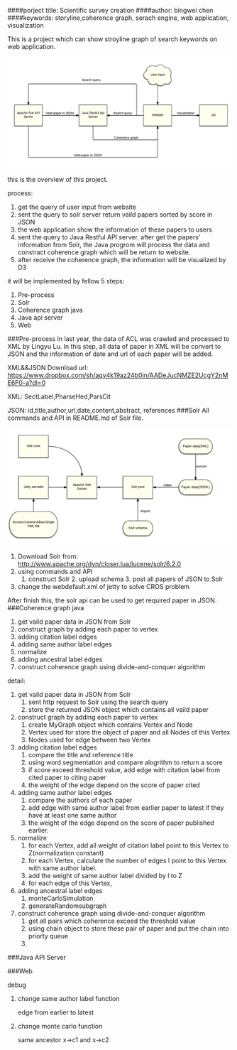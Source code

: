 ####porject title: Scientific survey creation
####author: bingwei chen 
####keywords: storyline,coherence graph, serach engine, web application, visualization

This is a project which can show stroyline graph of search keywords on web application. 

![](https://raw.githubusercontent.com/bingweichen/Imperial_final_project/master/image/flowchart/imp_overview.png )

this is the overview of this project.

process:

1. get the query of user input from website
2. sent the query to solr server return vaild papers sorted by score in JSON 
3. the web application show the information of these papers to users
4. sent the query to Java Restful API server. after get the papers' information from Solr, the Java progrom will process the data and constract coherence graph which will be return to website.
5. after receive the coherence graph, the information will be visualized by D3

it will be implemented by fellow 5 steps:

1. Pre-process
2. Solr
3. Coherence graph java
4. Java api server
5. Web

###Pre-process
In last year, the data of ACL was crawled and processed to XML by Lingyu Lu.
In this step, all data of paper in XML will be convert to JSON and the information of date and url of each paper will be added.

XML&&JSON Download url:
https://www.dropbox.com/sh/aqy4k19az24b0in/AADeJucNMZE2UcgY2nME6F0-a?dl=0

XML: SectLabel,PharseHed,ParsCit

JSON: id,title,author,url,date,content,abstract, references
###Solr
All commands and API in README.md of Solr file.

![](https://raw.githubusercontent.com/bingweichen/Imperial_final_project/master/image/flowchart/Implementataion_overview.png)

1. Download Solr from: http://www.apache.org/dyn/closer.lua/lucene/solr/6.2.0
2. using commands and API
     1. construct Solr 
        2. upload schema
           3. post all papers of JSON to Solr	
3. change the webdefault.xml of jetty to solve CROS problem

After finish this, the solr api can be used to get required paper in JSON.
###Coherence graph java
1. get vaild paper data in JSON from Solr
2. construct graph by adding each paper to vertex
3. adding citation label edges
4. adding same author label edges
5. normalize
6. adding ancestral label edges
7. construct coherence graph using divide-and-conquer algorithm

detail:

1. get vaild paper data in JSON from Solr
   1. sent http request to Solr using the search query
   2. store the returned JSON object which contains all vaild paper
2. construct graph by adding each paper to vertex
   1. create MyGraph object which contains Vertex and Node
   2. Vertex used for store the object of paper and all Nodes of this Vertex
   3. Nodes used for edge between two Vertex
3. adding citation label edges
   1. compare the title and reference title
   2. using word segmentation and compare alogrithm to return a score
   3. if score exceed threshold value, add edge with citation label from cited paper to citing paper
   4. the weight of the edge depend on the score of paper cited
4. adding same author label edges
   1. compare the authors of each paper
   2. add edge with same author label from earlier paper to latest if they have at least one same author
   3. the weight of the edge depend on the score of paper published earlier.
5. normalize
   1. for each Vertex, add all weight of citation label point to this Vertex to Z(normalization constant)
   2. for each Vertex, calculate the number of edges l point to this Vertex with same author label.
   3. add the weight of same author label divided by l to Z
   4. for each edge of this Vertex, 
6. adding ancestral label edges
   1. monteCarloSimulation
   2. generateRandomsubgraph
7. construct coherence graph using divide-and-conquer algorithm
   1. get all pairs which coherence exceed the threshold value
   2. using chain object to store these pair of paper and put the chain into priorty queue
   3. ​

###Java API Server

###Web

debug

1. change same author label function

   edge from earlier to latest

2. change monte carlo function

   same ancestor x->c1 and x->c2






